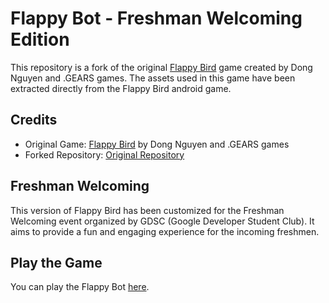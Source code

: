 # Flappy Bot - Freshman Welcoming Edition

This repository is a fork of the original [Flappy Bird](https://nebezb.com/floppybird/) game created by Dong Nguyen and .GEARS games. The assets used in this game have been extracted directly from the Flappy Bird android game.

## Credits

- Original Game: [Flappy Bird](https://nebezb.com/floppybird/) by Dong Nguyen and .GEARS games
- Forked Repository: [Original Repository](https://github.com/nebez/ts-floppybird)

## Freshman Welcoming

This version of Flappy Bird has been customized for the Freshman Welcoming event organized by GDSC (Google Developer Student Club). It aims to provide a fun and engaging experience for the incoming freshmen.

## Play the Game

You can play the Flappy Bot [here](https://nebezb.com/floppybird/).

